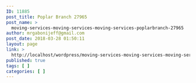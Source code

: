```yaml
---
ID: 11885
post_title: Poplar Branch 27965
post_name: >
  moving-services-moving-services-moving-services-poplarbranch-27965
author: mrgabonijeff@gmail.com
post_date: 2018-03-28 01:50:11
layout: page
link: >
  http://localhost/wordpress/moving-services-moving-services-moving-services-poplarbranch-27965/
published: true
tags: [ ]
categories: [ ]
---
```

